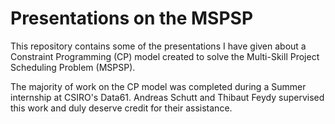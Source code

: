 # Presentations on the MSPSP
This repository contains some of the presentations I
have given about a Constraint Programming (CP) model created
to solve the Multi-Skill Project Scheduling Problem (MSPSP).

The majority of work on the CP model was completed during a
Summer internship at CSIRO's Data61.
Andreas Schutt and Thibaut Feydy supervised this work and duly deserve
credit for their assistance.
